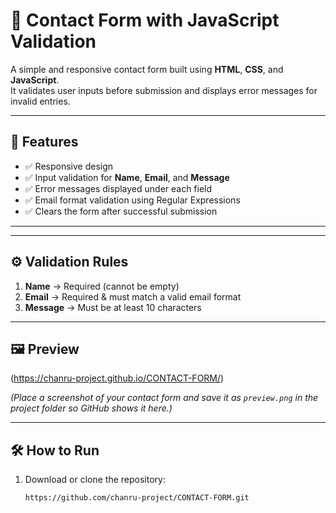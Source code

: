 # 📩 Contact Form with JavaScript Validation

A simple and responsive contact form built using **HTML**, **CSS**, and **JavaScript**.  
It validates user inputs before submission and displays error messages for invalid entries.

---

## 🚀 Features
- ✅ Responsive design  
- ✅ Input validation for **Name**, **Email**, and **Message**  
- ✅ Error messages displayed under each field  
- ✅ Email format validation using Regular Expressions  
- ✅ Clears the form after successful submission  

---

---

## ⚙️ Validation Rules
1. **Name** → Required (cannot be empty)  
2. **Email** → Required & must match a valid email format  
3. **Message** → Must be at least 10 characters  

---

## 🖼 Preview
 (https://chanru-project.github.io/CONTACT-FORM/)

*(Place a screenshot of your contact form and save it as `preview.png` in the project folder so GitHub shows it here.)*

---

## 🛠 How to Run
1. Download or clone the repository:
   ```bash
   https://github.com/chanru-project/CONTACT-FORM.git
